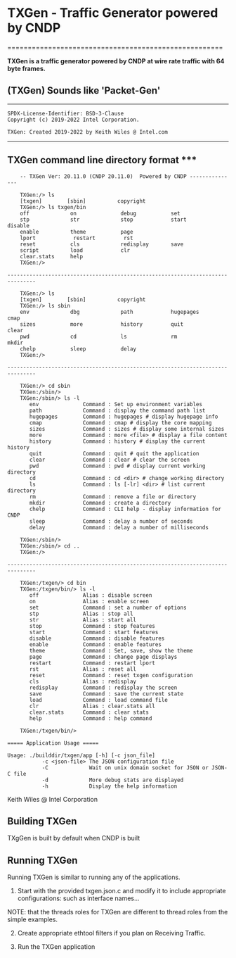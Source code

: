 # TXGen - Traffic Generator powered by CNDP

=====================================================

**TXGen is a traffic generator powered by CNDP at wire rate traffic with 64 byte frames.**

## (TXGen) Sounds like 'Packet-Gen'

---

```console
SPDX-License-Identifier: BSD-3-Clause
Copyright (c) 2019-2022 Intel Corporation.

TXGen: Created 2019-2022 by Keith Wiles @ Intel.com
```

---

## TXGen command line directory format ***

```console
    -- TXGen Ver: 20.11.0 (CNDP 20.11.0)  Powered by CNDP ---------------

    TXGen:/> ls
    [txgen]        [sbin]          copyright
    TXGen:/> ls txgen/bin
    off             on              debug           set
    stp             str             stop            start           disable
    enable          theme           page
    lport            restart         rst
    reset           cls             redisplay       save
    script          load            clr
    clear.stats     help
    TXGen:/>

-------------------------------------------------------------------------------

    TXGen:/> ls
    [txgen]        [sbin]          copyright
    TXGen:/> ls sbin
    env             dbg             path            hugepages       cmap
    sizes           more            history         quit            clear
    pwd             cd              ls              rm              mkdir
    chelp           sleep           delay
    TXGen:/>

-------------------------------------------------------------------------------

    TXGen:/> cd sbin
    TXGen:/sbin/>
    TXGen:/sbin/> ls -l
       env              Command : Set up environment variables
       path             Command : display the command path list
       hugepages        Command : hugepages # display hugepage info
       cmap             Command : cmap # display the core mapping
       sizes            Command : sizes # display some internal sizes
       more             Command : more <file> # display a file content
       history          Command : history # display the current history
       quit             Command : quit # quit the application
       clear            Command : clear # clear the screen
       pwd              Command : pwd # display current working directory
       cd               Command : cd <dir> # change working directory
       ls               Command : ls [-lr] <dir> # list current directory
       rm               Command : remove a file or directory
       mkdir            Command : create a directory
       chelp            Command : CLI help - display information for CNDP
       sleep            Command : delay a number of seconds
       delay            Command : delay a number of milliseconds

    TXGen:/sbin/>
    TXGen:/sbin/> cd ..
    TXGen:/>

-------------------------------------------------------------------------------

    TXGen:/txgen/> cd bin
    TXGen:/txgen/bin/> ls -l
       off              Alias : disable screen
       on               Alias : enable screen
       set              Command : set a number of options
       stp              Alias : stop all
       str              Alias : start all
       stop             Command : stop features
       start            Command : start features
       disable          Command : disable features
       enable           Command : enable features
       theme            Command : Set, save, show the theme
       page             Command : change page displays
       restart          Command : restart lport
       rst              Alias : reset all
       reset            Command : reset txgen configuration
       cls              Alias : redisplay
       redisplay        Command : redisplay the screen
       save             Command : save the current state
       load             Command : load command file
       clr              Alias : clear.stats all
       clear.stats      Command : clear stats
       help             Command : help command

    TXGen:/txgen/bin/>

===== Application Usage =====

Usage: ./builddir/txgen/app [-h] [-c json_file]
           -c <json-file> The JSON configuration file
           -C             Wait on unix domain socket for JSON or JSON-C file
           -d             More debug stats are displayed
           -h             Display the help information

```

Keith Wiles @ Intel Corporation

## Building TXGen
TXgGen is built by default when CNDP is built

## Running TXGen
Running TXGen is similar to running any of the applications.

1. Start with the provided txgen.json.c and modify it to include appropriate configurations: such as interface names...

NOTE: that the threads roles for TXGen are different to thread roles from the simple examples.

2. Create appropriate ethtool filters if you plan on Receiving Traffic.

3. Run the TXGen application
